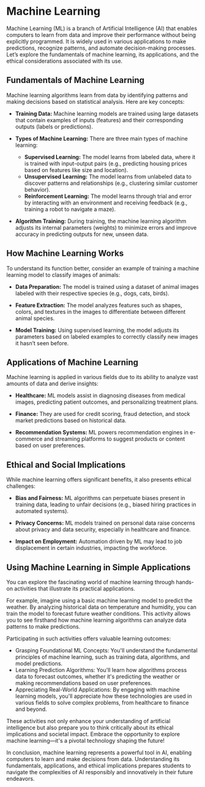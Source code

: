 # Machine Learning

Machine Learning (ML) is a branch of Artificial Intelligence (AI) that enables computers to learn from data and improve their performance without being explicitly programmed. It is widely used in various applications to make predictions, recognize patterns, and automate decision-making processes. Let’s explore the fundamentals of machine learning, its applications, and the ethical considerations associated with its use.

## Fundamentals of Machine Learning

Machine learning algorithms learn from data by identifying patterns and making decisions based on statistical analysis. Here are key concepts:

- **Training Data:** Machine learning models are trained using large datasets that contain examples of inputs (features) and their corresponding outputs (labels or predictions).

- **Types of Machine Learning:** There are three main types of machine learning:
  - **Supervised Learning:** The model learns from labeled data, where it is trained with input-output pairs (e.g., predicting housing prices based on features like size and location).
  - **Unsupervised Learning:** The model learns from unlabeled data to discover patterns and relationships (e.g., clustering similar customer behavior).
  - **Reinforcement Learning:** The model learns through trial and error by interacting with an environment and receiving feedback (e.g., training a robot to navigate a maze).

- **Algorithm Training:** During training, the machine learning algorithm adjusts its internal parameters (weights) to minimize errors and improve accuracy in predicting outputs for new, unseen data.

## How Machine Learning Works

To understand its function better, consider an example of training a machine learning model to classify images of animals:

- **Data Preparation:** The model is trained using a dataset of animal images labeled with their respective species (e.g., dogs, cats, birds).

- **Feature Extraction:** The model analyzes features such as shapes, colors, and textures in the images to differentiate between different animal species.

- **Model Training:** Using supervised learning, the model adjusts its parameters based on labeled examples to correctly classify new images it hasn’t seen before.

## Applications of Machine Learning

Machine learning is applied in various fields due to its ability to analyze vast amounts of data and derive insights:

- **Healthcare:** ML models assist in diagnosing diseases from medical images, predicting patient outcomes, and personalizing treatment plans.

- **Finance:** They are used for credit scoring, fraud detection, and stock market predictions based on historical data.

- **Recommendation Systems:** ML powers recommendation engines in e-commerce and streaming platforms to suggest products or content based on user preferences.

## Ethical and Social Implications

While machine learning offers significant benefits, it also presents ethical challenges:

- **Bias and Fairness:** ML algorithms can perpetuate biases present in training data, leading to unfair decisions (e.g., biased hiring practices in automated systems).

- **Privacy Concerns:** ML models trained on personal data raise concerns about privacy and data security, especially in healthcare and finance.

- **Impact on Employment:** Automation driven by ML may lead to job displacement in certain industries, impacting the workforce.

## Using Machine Learning in Simple Applications

You can explore the fascinating world of machine learning through hands-on activities that illustrate its practical applications.

For example, imagine using a basic machine learning model to predict the weather. By analyzing historical data on temperature and humidity, you can train the model to forecast future weather conditions. This activity allows you to see firsthand how machine learning algorithms can analyze data patterns to make predictions.

Participating in such activities offers valuable learning outcomes:

* Grasping Foundational ML Concepts: You'll understand the fundamental principles of machine learning, such as training data, algorithms, and model predictions.
* Learning Prediction Algorithms: You'll learn how algorithms process data to forecast outcomes, whether it's predicting the weather or making recommendations based on user preferences.
* Appreciating Real-World Applications: By engaging with machine learning models, you'll appreciate how these technologies are used in various fields to solve complex problems, from healthcare to finance and beyond.

These activities not only enhance your understanding of artificial intelligence but also prepare you to think critically about its ethical implications and societal impact. Embrace the opportunity to explore machine learning—it's a pivotal technology shaping the future!

In conclusion, machine learning represents a powerful tool in AI, enabling computers to learn and make decisions from data. Understanding its fundamentals, applications, and ethical implications prepares students to navigate the complexities of AI responsibly and innovatively in their future endeavors.
